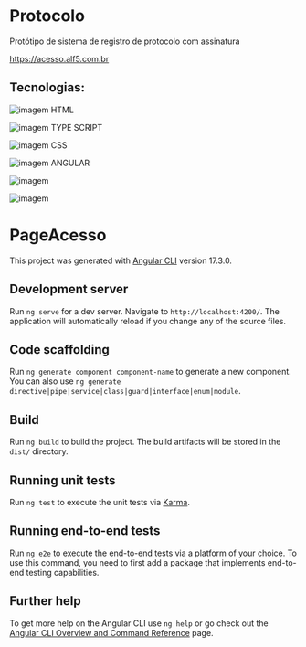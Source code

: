 # Protocolo

Protótipo de sistema de registro de protocolo com assinatura

https://acesso.alf5.com.br

## Tecnologias:
![imagem](https://github.com/user-attachments/assets/8789fd86-f93c-4471-b080-3587578a32b4)
HTML

![imagem](https://github.com/user-attachments/assets/60aaba75-0968-4df5-bc80-f41883eb1913)
TYPE SCRIPT

![imagem](https://github.com/user-attachments/assets/0cf5c156-baea-481c-9376-e21cd34cd675)
CSS

![imagem](https://github.com/user-attachments/assets/fc848810-862f-4ad3-971f-5145921487e5)
ANGULAR


![imagem](https://github.com/user-attachments/assets/56d6e8c5-ddca-4e4d-9648-f99b87afd403)

![imagem](https://github.com/user-attachments/assets/54931119-ef06-48d0-8870-32a29dab446f)


# PageAcesso

This project was generated with [Angular CLI](https://github.com/angular/angular-cli) version 17.3.0.

## Development server

Run `ng serve` for a dev server. Navigate to `http://localhost:4200/`. The application will automatically reload if you change any of the source files.

## Code scaffolding

Run `ng generate component component-name` to generate a new component. You can also use `ng generate directive|pipe|service|class|guard|interface|enum|module`.

## Build

Run `ng build` to build the project. The build artifacts will be stored in the `dist/` directory.

## Running unit tests

Run `ng test` to execute the unit tests via [Karma](https://karma-runner.github.io).

## Running end-to-end tests

Run `ng e2e` to execute the end-to-end tests via a platform of your choice. To use this command, you need to first add a package that implements end-to-end testing capabilities.

## Further help

To get more help on the Angular CLI use `ng help` or go check out the [Angular CLI Overview and Command Reference](https://angular.io/cli) page.
